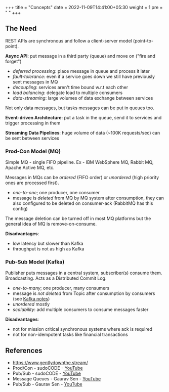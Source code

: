 +++
title = "Concepts"
date =  2022-11-09T14:41:00+05:30
weight = 1
pre = "<i class='fas fa-pen' style='color: white'></i> "
+++

## The Need
REST APIs are synchronous and follow a client-server model (point-to-point).

**Async API**: put message in a third party (queue) and move on ("fire and forget")

- _deferred processing_: place message in queue and process it later
- _fault-tolerance_: even if a service goes down we still have previously sent messages in MQ
- _decoupling_: services aren't time bound w.r.t each other
- _load balancing_: delegate load to multiple consumers
- _data-streaming_: large volumes of data exchange between services

Not only data messages, but tasks messages can be put in queues too.

**Event-driven Architecture**: put a task in the queue, send it to services and trigger processing in them 

**Streaming Data Pipelines**: huge volume of data (\~100K requests/sec) can be sent between services

### Prod-Con Model (MQ)
Simple MQ - single FIFO pipeline. Ex - IBM WebSphere MQ, Rabbit MQ, Apache Active MQ, etc.

Messages in MQs can be _ordered_ (FIFO order) or _unordered_ (high priority ones are processed first).

- _one-to-one_; one producer, one consumer
- message is _deleted_ from MQ by MQ system after consumption, they can also configured to be deleted on consumer-ack (RabbitMQ has this config)

The message deletion can be turned off in most MQ platforms but the general idea of MQ is remove-on-consume.

**Disadvantages**:
- low latency but slower than Kafka
- throughput is not as high as Kafka

### Pub-Sub Model (Kafka)
Publisher puts messages in a central system, subscriber(s) consume them. Broadcasting. Acts as a Distributed Commit Log.

- _one-to-many_; one producer, many consumers
- message is _not deleted_ from Topic after consumption by consumers (see [Kafka notes](/data/broker/kafka/))
- _unordered_ mostly
- _scalability_: add multiple consumers to consume messages faster 

**Disadvantages**:
- not for mission critical synchronous systems where ack is required
- not for non-idempotent tasks like financial transactions

## References
- https://www.gentlydownthe.stream/
- Prod/Con - sudoCODE - [YouTube](https://youtu.be/J6CBdSCB_fY)
- Pub/Sub - sudoCODE - [YouTube](https://youtu.be/EgJ7xts82Mg)
- Message Queues - Gaurav Sen - [YouTube](https://youtu.be/oUJbuFMyBDk)
- Pub/Sub - Gaurav Sen - [YouTube](https://youtu.be/FMhbR_kQeHw)